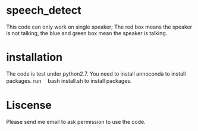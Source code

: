 # speech_detect

This code can only work on single speaker;
The red box means the speaker is not talking, the blue and green box mean the speaker is talking. 

# installation
The code is test under python2.7. You need to install annoconda to install packages.
run 　bash install.sh to install packages.


# Liscense
Please send me email to ask permission to use the code.
